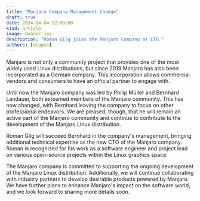 ```yaml
---
title: "Manjaro Company Management Change"
draft: true
date: 2024-04-04 12:00:00
kind: article
image: header.jpg
description: "Roman Gilg joins the Manjaro Company as CTO."
authors: [vlopes]
---
```

Manjaro is not only a community project that provides one of the most widely used Linux distributions, but since 2019 Manjaro has also been incorporated as a German company. This incorporation allows commercial vendors and consumers to have an official partner to engage with.

Until now the Manjaro company was led by Philip Müller and Bernhard Landauer, both esteemed members of the Manjaro community. This has now changed, with Bernhard leaving the company to focus on other professional endeavors. We are pleased, though, that he will remain an active part of the Manjaro community and continue to contribute to the development of the Manjaro Linux distribution.

Roman Gilg will succeed Bernhard in the company's management, bringing additional technical expertise as the new CTO of the Manjaro company. Roman is recognized for his work as a software engineer and project lead on various open-source projects within the Linux graphics space.

The Manjaro company is committed to supporting the ongoing development of the Manjaro Linux distribution. Additionally, we will continue collaborating with industry partners to develop desirable products powered by Manjaro. We have further plans to enhance Manjaro's impact on the software world, and we look forward to sharing more details soon.
